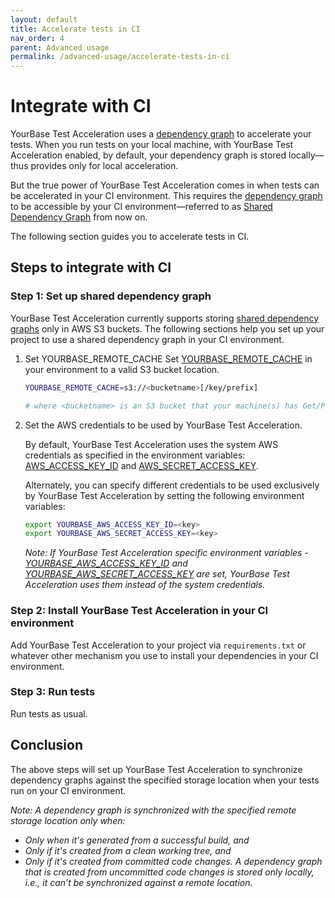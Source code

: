 ```yaml
---
layout: default
title: Accelerate tests in CI
nav_order: 4
parent: Advanced usage
permalink: /advanced-usage/accelerate-tests-in-ci
---
```


# Integrate with CI
YourBase Test Acceleration uses a [dependency graph](../how-it-works.md#dependency-graph) to accelerate your tests. When you run tests on your local machine, with YourBase Test Acceleration enabled, by default, your dependency graph is stored locally—thus provides only for local acceleration.

But the true power of YourBase Test Acceleration comes in when tests can be accelerated in your CI environment. This requires the [dependency graph](../how-it-works.md#dependency-graph) to be accessible by your CI environment—referred to as [Shared Dependency Graph](../how-it-works.md#shared-dependency-graph) from now on.

The following section guides you to accelerate tests in CI.

## Steps to integrate with CI

### Step 1: Set up shared dependency graph
YourBase Test Acceleration currently supports storing [shared dependency graphs](../how-it-works.md#shared-dependency-graph) only in AWS S3 buckets. The following sections help you set up your project to use a shared dependency graph in your CI environment.

1. Set YOURBASE_REMOTE_CACHE
Set [YOURBASE_REMOTE_CACHE](../reference/configuration-options.md#yourbase_remote_cache)  in your environment to a valid S3 bucket location.

    ```sh
    YOURBASE_REMOTE_CACHE=s3://<bucketname>[/key/prefix]
    
    # where <bucketname> is an S3 bucket that your machine(s) has Get/Put/List access to.
    ```

2. Set the AWS credentials to be used by YourBase Test Acceleration.

   By default, YourBase Test Acceleration uses the system AWS credentials as specified in the environment variables: [AWS_ACCESS_KEY_ID](https://docs.aws.amazon.com/cli/latest/userguide/cli-configure-envvars.html#envvars-list) and [AWS_SECRET_ACCESS_KEY](https://docs.aws.amazon.com/cli/latest/userguide/cli-configure-envvars.html#envvars-list). 
   
   Alternately, you can specify different credentials to be used exclusively by YourBase Test Acceleration by setting the following environment variables:
   
   ```sh
   export YOURBASE_AWS_ACCESS_KEY_ID=<key>
   export YOURBASE_AWS_SECRET_ACCESS_KEY=<key>
   ```
       
   _Note: If YourBase Test Acceleration specific environment variables - [YOURBASE_AWS_ACCESS_KEY_ID](../reference/configuration-options.md#yourbase_aws_access_key_id) and [YOURBASE_AWS_SECRET_ACCESS_KEY](../reference/configuration-options.md#yourbase_aws_secret_access_key) are set, YourBase Test Acceleration uses them instead of the system credentials._

### Step 2: Install YourBase Test Acceleration in your CI environment
Add YourBase Test Acceleration to your project via `requirements.txt` or whatever other mechanism you use to install your dependencies in your CI environment.

### Step 3: Run tests
Run tests as usual.

## Conclusion
The above steps will set up YourBase Test Acceleration to synchronize dependency graphs against the specified storage location when your tests run on your CI environment.

_Note:_
_A dependency graph is synchronized with the specified remote storage location only when:_
- _Only when it's generated from a successful build, and_
- _Only if it's created from a clean working tree, and_
- _Only if it's created from committed code changes. A dependency graph that is created from uncommitted code changes is stored only locally, i.e., it can’t be synchronized against a remote location._